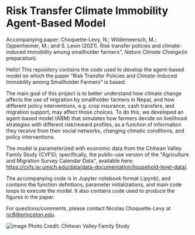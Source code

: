 # Risk Transfer Climate Immobility Agent-Based Model

Accompanying paper: Choquette-Levy, N.; Wildemeersch, M.; Oppenheimer, M.; and S. Levin (2021). Risk transfer policies and climate-induced immobility among smallholder farmers", _Nature Climate Change_(in preparation).

Hello! This repository contains the code used to develop the agent-based model on which the paper "Risk Transfer Policies and Climate-Induced Immobility among Smallholder Farmers" is based.

The main goal of this project is to better understand how climate change affects the use of migration by smallholder farmers in Nepal, and how different policy interventions, e.g. crop insurance, cash transfers, and migration support, may affect those choices. To do this, we developed an agent-based model (ABM) that simulates how farmers decide on livelihood strategies with different risk/reward profiles, as a function of information they receive from their social networks, changing climatic conditions, and policy interventions.

The model is parameterized with economic data from the Chitwan Valley Family Study (CVFS); specifically, the public-use version of the "Agriculture and Migration Survey Calendar Data", available here: https://cvfs.isr.umich.edu/data/data-documentation/household-level-data/.

The accompanying code is in Jupyter notebook format (.ipynb), and contains the function defintions, parameter initializations, and main code loops to execute the model. It also contains code used to produce the figures in the paper.

For questions/comments, please contact Nicolas Choquette-Levy at nc8@princeton.edu.

![image](https://user-images.githubusercontent.com/49871094/126734961-657427b9-5e0c-459b-aa71-56fa461e596b.png)
Photo Credit: Chitwan Valley Family Study
